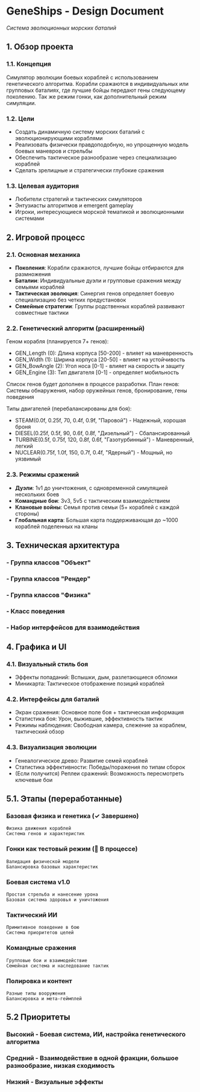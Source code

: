 # GeneShips - Design Document

*Система эволюционных морских баталий*

## 1. Обзор проекта

### 1.1. Концепция

Симулятор эволюции боевых кораблей с использованием генетического алгоритма. Корабли сражаются в индивидуальных или
групповых баталиях, где лучшие бойцы передают гены следующему поколению. Так же режим гонки, как дополнительный режим
симуляции.

### 1.2. Цели

- Создать динамичную систему морских баталий с эволюционирующими кораблями
- Реализовать физически правдоподобную, но упрощенную модель боевых маневров и стрельбы
- Обеспечить тактическое разнообразие через специализацию кораблей
- Сделать зрелищные и стратегически глубокие сражения

### 1.3. Целевая аудитория

- Любители стратегий и тактических симуляторов
- Энтузиасты алгоритмов и emergent gameplay
- Игроки, интересующиеся морской тематикой и эволюционными системами

## 2. Игровой процесс

### 2.1. Основная механика

- **Поколения**: Корабли сражаются, лучшие бойцы отбираются для размножения
- **Баталии**: Индивидуальные дуэли и групповые сражения между семьями кораблей
- **Тактическая эволюция**: Синергия генов определяет боевую специализацию без четких предустановок
- **Семейные стратегии**: Группы родственных кораблей развивают совместные тактики

### 2.2. Генетический алгоритм (расширенный)

Геном корабля (планируется 7+ генов):

- GEN_Length (0): Длина корпуса [50-200] - влияет на маневренность
- GEN_Width (1): Ширина корпуса [20-50] - влияет на устойчивость
- GEN_BowAngle (2): Угол носа [0-1] - влияет на скорость и защиту
- GEN_Engine (3): Тип двигателя [0-1] - определяет мобильность

Список генов будет дополнен в процессе разработки. План генов:
Системы обнаружения, набор оружейных генов, бронирование, гены поведения

Типы двигателей (перебалансированы для боя):

- STEAM(0.0f, 0.25f, 70, 0.4f, 0.9f, "Паровой") - Надежный, хорошая броня
- DIESEL(0.25f, 0.5f, 90, 0.6f, 0.8f, "Дизельный") - Сбалансированный
- TURBINE(0.5f, 0.75f, 120, 0.8f, 0.6f, "Газотурбинный") - Маневренный, легкий
- NUCLEAR(0.75f, 1.0f, 150, 0.7f, 0.4f, "Ядерный") - Мощный, но уязвимый

### 2.3. Режимы сражений

- **Дуэли**: 1v1 до уничтожения, с одновременной симуляцией нескольких боев
- **Командные бои**: 3v3, 5v5 с тактическим взаимодействием
- **Клановые войны**: Семья против семьи (5+ кораблей с каждой стороны)
- **Глобальная карта**: Большая карта поддерживающая до ~1000 кораблей поделенных на кланы

## 3. Техническая архитектура

### - Группа классов "Объект"

### - Группа классов "Рендер"

### - Группа классов "Физика"

### - Класс поведения

### - Набор интерфейсов для взаимодействия

## 4. Графика и UI

### 4.1. Визуальный стиль боя

- Эффекты попаданий: Вспышки, дым, разлетающиеся обломки
- Миникарта: Тактическое отображение позиций кораблей

### 4.2. Интерфейсы для баталий

- Экран сражения: Основное поле боя + тактическая информация
- Статистика боя: Урон, выжившие, эффективность тактик
- Режимы наблюдения: Свободная камера, слежение за кораблем, тактический обзор

### 4.3. Визуализация эволюции

- Генеалогическое древо: Развитие семей кораблей
- Статистика эффективности: Победы/поражения по типам сборок
- (Если получится) Реплеи сражений: Возможность пересмотреть ключевые бои

## 5.1. Этапы (переработанные)

### Базовая физика и генетика (✓ Завершено)

    Физика движения кораблей
    Система генов и характеристик

### Гонки как тестовый режим (🚧 В процессе)

    Валидация физической модели
    Балансировка базовых характеристик

### Боевая система v1.0

    Простая стрельба и нанесение урона
    Базовая система здоровья и уничтожения

### Тактический ИИ

    Примитивное поведение в бою
    Система приоритетов целей

### Командные сражения

    Групповые бои и взаимодействие
    Семейная система и наследование тактик

### Полировка и контент

    Разные типы вооружения
    Балансировка и мета-геймплей

## 5.2 Приоритеты

### Высокий - Боевая система, ИИ, настройка генетического алгоритма

### Средний - Взаимодействие в одной фракции, большое разнообразие, низкая сходимость

### Низкий - Визуальные эффекты


